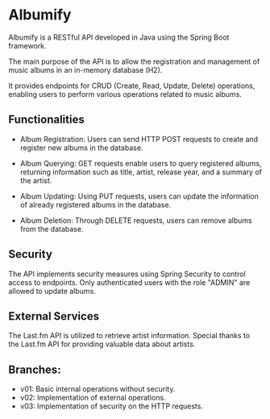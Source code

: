 # Albumify

Albumify is a RESTful API developed in Java using the Spring Boot framework.

The main purpose of the API is to allow the registration and management of music albums in an in-memory database (H2).

It provides endpoints for CRUD (Create, Read, Update, Delete) operations, enabling users to perform various operations related to music albums.

## Functionalities

- Album Registration: Users can send HTTP POST requests to create and register new albums in the database.

- Album Querying: GET requests enable users to query registered albums, returning information such as title, artist, release year, and a summary of the artist.

- Album Updating: Using PUT requests, users can update the information of already registered albums in the database.

- Album Deletion: Through DELETE requests, users can remove albums from the database.

## Security

The API implements security measures using Spring Security to control access to endpoints. Only authenticated users with the role "ADMIN" are allowed to update albums.

## External Services

The Last.fm API is utilized to retrieve artist information. Special thanks to the Last.fm API for providing valuable data about artists.

## Branches:

- v01: Basic internal operations without security.
- v02: Implementation of external operations.
- v03: Implementation of security on the HTTP requests.